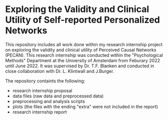 # Exploring the Validity and Clinical Utility of Self-reported Personalized Networks
This repository includes all work done within my research internship project on exploring the validity and clinical utility of Perceived Causal Networks (PECAN). This research internship was conducted within the "Psychological Methods" Department at the University of Amsterdam from Feburary 2022 until June 2022. It was supervised by Dr. T.F. Blanken and conducted in close collaboration with Dr. L. Klintwall and J.Burger.

The repository containts the following:
* research internship proposal 
* data files (raw data and preprocessed data)
* preprocessing and analysis scripts
* plots (the files with the ending "extra" were not included in the report)
* research internship report
